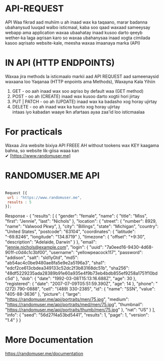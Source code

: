 # API-REQUEST
API Waa fikrad aad muhiim u ah inaad wax ka taqaano, marar badanna ubahanysud luuqad walbo isticmaal,
kaba soo qaad waxaad sameeysay webapp ama application waxaa ubaahatay inaad kusoo darto qeeyb wether-ka laga aqrisan karo so waxaa ubahanysaa inaad xogta cimilada
kasoo aqrisato website-kale, meesha waxaa imaanaya marka (API)

# IN API (HTTP ENDPOINTS)
Waxaa jira methods la isticmaalo markii aad API REQUEST aad sameenaysid waxaana loo Yaqanaa (HTTP enpoints ama Methods),
Waxayna Kala Yihiin<br>
1. GET - oo aah inaad wax soo aqriso by default waa (GET method)
2. POST - oo ah (CREATE) inaad wax kusoo darto xogtii hori jirtay
3. PUT | PATCH - oo ah (UPDATE) inaad wax ka badasho xog horay ujirtay
4. DELETE - oo ah inaad wax ka tuurto xog horay ujirtay <br>
intaas iyo kabadan waaye lkn afartaas ayaa zaa'id loo isticmaalaa

# For practicals
Waxaa Jira website bixiya API FREEE AH without tookens wax KEY kaagama bahna, so website lik-giisa waaa kan<br>
✔ [https://www.randomuser.me]

# RANDOMUSER.ME API
```js

Request [{
 url : "https://www.randomuser.me",
 results : 5
}];

```

Response - 
{
  "results": [
    {
      "gender": "female",
      "name": {
        "title": "Miss",
        "first": "Jennie",
        "last": "Nichols"
      },
      "location": {
        "street": {
          "number": 8929,
          "name": "Valwood Pkwy",
        },
        "city": "Billings",
        "state": "Michigan",
        "country": "United States",
        "postcode": "63104",
        "coordinates": {
          "latitude": "-69.8246",
          "longitude": "134.8719"
        },
        "timezone": {
          "offset": "+9:30",
          "description": "Adelaide, Darwin"
        }
      },
      "email": "jennie.nichols@example.com",
      "login": {
        "uuid": "7a0eed16-9430-4d68-901f-c0d4c1c3bf00",
        "username": "yellowpeacock117",
        "password": "addison",
        "salt": "sld1yGtd",
        "md5": "ab54ac4c0be9480ae8fa5e9e2a5196a3",
        "sha1": "edcf2ce613cbdea349133c52dc2f3b83168dc51b",
        "sha256": "48df5229235ada28389b91e60a935e4f9b73eb4bdb855ef9258a1751f10bdc5d"
      },
      "dob": {
        "date": "1992-03-08T15:13:16.688Z",
        "age": 30
      },
      "registered": {
        "date": "2007-07-09T05:51:59.390Z",
        "age": 14
      },
      "phone": "(272) 790-0888",
      "cell": "(489) 330-2385",
      "id": {
        "name": "SSN",
        "value": "405-88-3636"
      },
      "picture": {
        "large": "https://randomuser.me/api/portraits/men/75.jpg",
        "medium": "https://randomuser.me/api/portraits/med/men/75.jpg",
        "thumbnail": "https://randomuser.me/api/portraits/thumb/men/75.jpg"
      },
      "nat": "US"
    }
  ],
  "info": {
    "seed": "56d27f4a53bd5441",
    "results": 1,
    "page": 1,
    "version": "1.4"
  }
}


# More Documentation
https://randomuser.me/documentation


